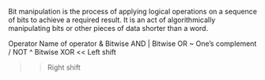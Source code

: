 Bit manipulation is the process of applying logical operations on a sequence of bits to achieve a required result. It is an act of algorithmically manipulating bits or other pieces of data shorter than a word.

Operator	Name of operator
&	Bitwise AND
|	Bitwise OR
~	One’s complement / NOT
^	Bitwise XOR
<<	Left shift
>>	Right shift
